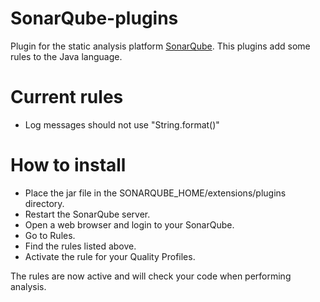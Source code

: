 # SonarQube-plugins
Plugin for the static analysis platform [SonarQube](http://www.sonarqube.org/).
This plugins add some rules to the Java language.

# Current rules
* Log messages should not use "String.format()"

# How to install
* Place the jar file in the SONARQUBE_HOME/extensions/plugins directory.
* Restart the SonarQube server.
* Open a web browser and login to your SonarQube.
* Go to Rules.
* Find the rules listed above.
* Activate the rule for your Quality Profiles.

The rules are now active and will check your code when performing analysis.
